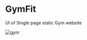 # GymFit
UI of Single page static Gym website

![gym](https://user-images.githubusercontent.com/104668403/166107169-89e26ab6-24be-4b0f-8b84-4b9721cdb107.png)

